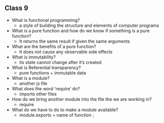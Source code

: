 ## Class 9

- What is functional programming?
  -  a style of building the structure and elements of computer programs
- What is a pure function and how do we know if something is a pure function?
  - It returns the same result if given the same arguments
- What are the benefits of a pure function?
  - It does not cause any observable side effects
- What is immutability?
  - its state cannot change after it’s created
- What is Referential transparency?
  - pure functions + immutable data
- What is a module?
  - another js file
- What does the word ‘require’ do?
  - imports other files
- How do we bring another module into the file the we are working in?
  - require
- What do we have to do to make a module available?
  - module.exports = name of function ;
